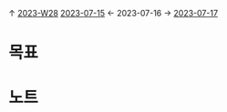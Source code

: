 
↑ [2023-W28](2023-W28.md)
[2023-07-15](2023-07-15.md) ← 2023-07-16 → [2023-07-17](2023-07-17.md)


# 목표



# 노트




